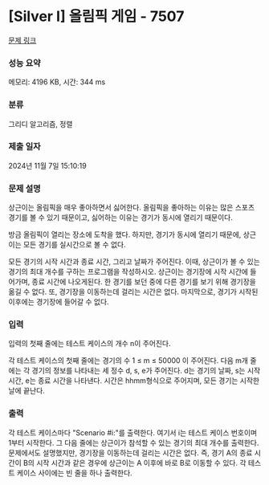 # [Silver I] 올림픽 게임 - 7507 

[문제 링크](https://www.acmicpc.net/problem/7507) 

### 성능 요약

메모리: 4196 KB, 시간: 344 ms

### 분류

그리디 알고리즘, 정렬

### 제출 일자

2024년 11월 7일 15:10:19

### 문제 설명

<p>상근이는 올림픽을 매우 좋아하면서 싫어한다. 올림픽을 좋아하는 이유는 많은 스포츠 경기를 볼 수 있기 때문이고, 싫어하는 이유는 경기가 동시에 열리기 때문이다.</p>

<p>방금 올림픽이 열리는 장소에 도착을 했다. 하지만, 경기가 동시에 열리기 때문에, 상근이는 모든 경기를 실시간으로 볼 수 없다.</p>

<p>모든 경기의 시작 시간과 종료 시간, 그리고 날짜가 주어진다. 이때, 상근이가 볼 수 있는 경기의 최대 개수를 구하는 프로그램을 작성하시오. 상근이는 경기장에 시작 시간에 들어가며, 종료 시간에 나오게된다. 한 경기를 보던 중에 다른 경기를 보기 위해 경기장을 옮길 수 없다. 또, 경기장을 이동하는데 걸리는 시간은 없다. 마지막으로, 경기가 시작된 이후에는 경기장에 들어갈 수 없다.</p>

### 입력 

 <p>입력의 첫째 줄에는 테스트 케이스의 개수 n이 주어진다.</p>

<p>각 테스트 케이스의 첫째 줄에는 경기의 수  1 ≤ m ≤ 50000 이 주어진다. 다음 m개 줄에는 각 경기의 정보를 나타내는 세 정수 d, s, e가 주어진다. d는 경기의 날짜, s는 시작 시간, e는 종료 시간을 나타낸다. 시간은 hhmm형식으로 주어지며, 모든 경기는 시작한 날에 끝난다.</p>

### 출력 

 <p>각 테스트 케이스마다 "Scenario #i:"를 출력한다. 여기서 i는 테스트 케이스 번호이며 1부터 시작한다. 그 다음 줄에는 상근이가 참석할 수 있는 경기의 최대 개수를 출력한다. 문제에서도 설명했지만, 경기장을 이동하는데 걸리는 시간은 없다. 즉, 경기 A의 종료 시간이 B의 시작 시간과 같은 경우에 상근이는 A 이후에 바로 B로 이동할 수 있다. 각 테스트 케이스 사이에는 빈 줄을 하나 출력한다.</p>

